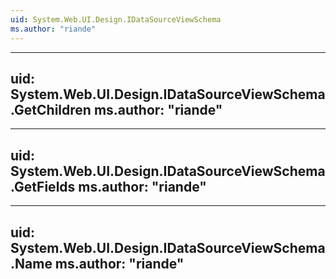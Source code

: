 ```yaml
---
uid: System.Web.UI.Design.IDataSourceViewSchema
ms.author: "riande"
---
```


---
uid: System.Web.UI.Design.IDataSourceViewSchema.GetChildren
ms.author: "riande"
---

---
uid: System.Web.UI.Design.IDataSourceViewSchema.GetFields
ms.author: "riande"
---

---
uid: System.Web.UI.Design.IDataSourceViewSchema.Name
ms.author: "riande"
---
